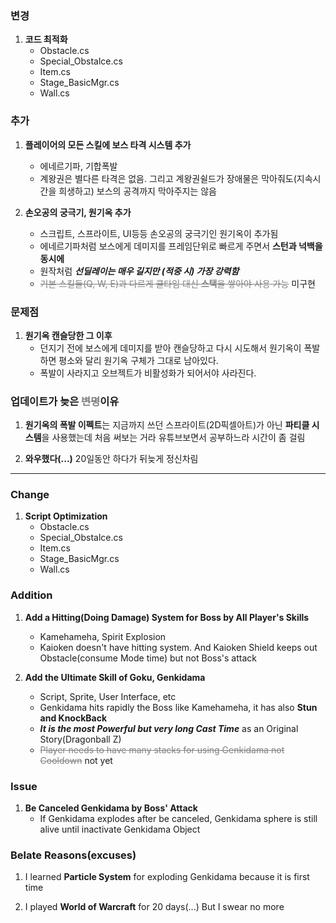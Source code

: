 ### 변경

1. **코드 최적화**
    - Obstacle.cs
    - Special_Obstalce.cs
    - Item.cs
    - Stage_BasicMgr.cs
    - Wall.cs

### 추가

1. **플레이어의 모든 스킬에 보스 타격 시스템 추가**
    - 에네르기파, 기합폭발
    - 계왕권은 별다른 타격은 없음. 그리고 계왕권쉴드가 장애물은 막아줘도(지속시간을 희생하고) 보스의 공격까지 막아주지는 않음

2. **손오공의 궁극기, 원기옥 추가**
    - 스크립트, 스프라이트, UI등등 손오공의 궁극기인 원기옥이 추가됨
    - 에네르기파처럼 보스에게 데미지를 프레임단위로 빠르게 주면서 **스턴과 넉백을 동시에**
    - 원작처럼 ***선딜레이는 매우 길지만 (적중 시) 가장 강력함***
    - <font color="grey">~~기본 스킬들(Q, W, E)과 다르게 쿨타임 대신 <b>스택</b>을 쌓아야 사용 가능~~</font> 미구현

### 문제점

1. **원기옥 캔슬당한 그 이후**
    - 던지기 전에 보스에게 데미지를 받아 캔슬당하고 다시 시도해서 원기옥이 폭발하면 평소와 달리 원기옥 구체가 그대로 남아있다.
    - 폭발이 사라지고 오브젝트가 비활성화가 되어서야 사라진다.

### 업데이트가 늦은 <font color="grey">~~변명~~</font>이유

1. <b>원기옥의 폭발 이펙트</b>는 지금까지 쓰던 스프라이트(2D픽셀아트)가 아닌 <b>파티클 시스템</b>을 사용했는데 처음 써보는 거라 유튜브보면서 공부하느라 시간이 좀 걸림

2. **와우했다(...)** 20일동안 하다가 뒤늦게 정신차림

---------------------------------------------------------------------

### Change

1. **Script Optimization**
    - Obstacle.cs
    - Special_Obstalce.cs
    - Item.cs
    - Stage_BasicMgr.cs
    - Wall.cs

### Addition

1. **Add a Hitting(Doing Damage) System for Boss by All Player's Skills**
    - Kamehameha, Spirit Explosion
    - Kaioken doesn't have hitting system. And Kaioken Shield keeps out Obstacle(consume Mode time) but not Boss's attack

2. **Add the Ultimate Skill of Goku, Genkidama**
    - Script, Sprite, User Interface, etc
    - Genkidama hits rapidly the Boss like Kamehameha, it has also **Stun and KnockBack**
    - ***It is the most Powerful but very long Cast Time*** as an Original Story(Dragonball Z)
    - <font color="grey">~~Player needs to have many stacks for using Genkidama not Cooldown~~</font> not yet

### Issue

1. **Be Canceled Genkidama by Boss' Attack**
    - If Genkidama explodes after be canceled, Genkidama sphere is still alive until inactivate Genkidama Object

### Belate Reasons(excuses)

1. I learned **Particle System** for exploding Genkidama because it is first time

2. I played **World of Warcraft** for 20 days(...) But I swear no more
